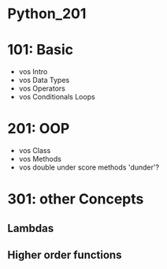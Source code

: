 # Python_201


# 101: Basic

* vos Intro
* vos Data Types
* vos Operators
* vos Conditionals
Loops


# 201: OOP

* vos Class
* vos Methods
* vos double under score methods 'dunder'?


# 301: other Concepts

## Lambdas
## Higher order functions


